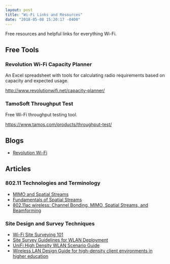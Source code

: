 ```yaml
---
layout: post
title: "Wi-Fi Links and Resources"
date: "2018-05-08 15:20:17 -0400"
---
```


Free resources and helpful links for everything Wi-Fi.

## Free Tools

### Revolution Wi-Fi Capacity Planner

An Excel spreadsheet with tools for calculating radio requirements based on capacity and expected usage.

http://www.revolutionwifi.net/capacity-planner/

### TamoSoft Throughput Test

Free Wi-Fi throughput testing tool.

https://www.tamos.com/products/throughput-test/

## Blogs
* [Revolution Wi-Fi](http://www.revolutionwifi.net/)

## Articles

### 802.11 Technologies and Terminology

* [MIMO and Spatial Streams](http://www.multicap.be/en/technology/mimo-and-spatial-streams)
* [Fundamentals of Spatial Streams](https://www.cisco.com/c/m/en_us/training-events/events-webinars/webinars/techwise-tv/spatial-streams.html)
* [802.11ac wireless: Channel Bonding, MIMO, Spatial Streams, and Beamforming](https://www.sourceonetechnology.com/802-11ac-wireless-channel-bonding-mimo-spatial-streams-and-beamforming/)

### Site Design and Survey Techniques

* [Wi-Fi Site Surveying 101](http://www.revolutionwifi.net/revolutionwifi/2013/08/wi-fi-site-surveying-101.html)
* [Site Survey Guidelines for WLAN Deployment](https://www.cisco.com/c/en/us/support/docs/wireless/5500-series-wireless-controllers/116057-site-survey-guidelines-wlan-00.html)
* [UniFi High Density WLAN Scenario Guide](https://help.ubnt.com/hc/en-us/articles/115002806907-UniFi-High-Density-WLAN-Scenario-Guide)
* [Wireless LAN Design Guide for high-density client environments in higher education](https://www.cisco.com/c/dam/en_us/solutions/industries/docs/education/cisco_wlan_design_guide.pdf)
